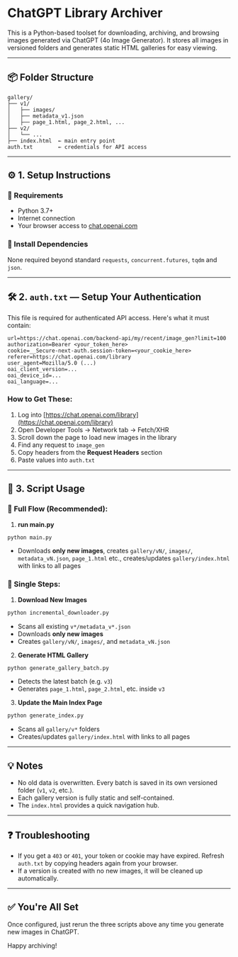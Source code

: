 # ChatGPT Library Archiver

This is a Python-based toolset for downloading, archiving, and browsing images generated via ChatGPT (4o Image Generator). It stores all images in versioned folders and generates static HTML galleries for easy viewing.

---

## 📦 Folder Structure

```
gallery/
├── v1/
│   ├── images/
│   ├── metadata_v1.json
│   ├── page_1.html, page_2.html, ...
├── v2/
│   └── ...
├── index.html  ← main entry point
auth.txt        ← credentials for API access
```

---

## ⚙️ 1. Setup Instructions

### 🔹 Requirements

- Python 3.7+
- Internet connection
- Your browser access to [chat.openai.com](https://chat.openai.com)

### 🔹 Install Dependencies

None required beyond standard `requests`, `concurrent.futures`, `tqdm` and `json`.

---

## 🛠 2. `auth.txt` — Setup Your Authentication

This file is required for authenticated API access. Here's what it must contain:

```
url=https://chat.openai.com/backend-api/my/recent/image_gen?limit=100
authorization=Bearer <your_token_here>
cookie=__Secure-next-auth.session-token=<your_cookie_here>
referer=https://chat.openai.com/library
user_agent=Mozilla/5.0 (...)
oai_client_version=...
oai_device_id=...
oai_language=...
```

### How to Get These:
1. Log into [https://chat.openai.com/library](https://chat.openai.com/library)
2. Open Developer Tools → Network tab → Fetch/XHR
3. Scroll down the page to load new images in the library
4. Find any request to `image_gen`
5. Copy headers from the **Request Headers** section
6. Paste values into `auth.txt`

---

## 🚀 3. Script Usage
### 🧭 Full Flow (Recommended):

1. **run main.py**

```bash
python main.py
```
- Downloads **only new images**, creates `gallery/vN/`, `images/`, `metadata_vN.json`, `page_1.html` etc., creates/updates `gallery/index.html` with links to all pages

### 🧭 Single Steps:

1. **Download New Images**

```bash
python incremental_downloader.py
```

- Scans all existing `v*/metadata_v*.json`
- Downloads **only new images**
- Creates `gallery/vN/`, `images/`, and `metadata_vN.json`

2. **Generate HTML Gallery**

```bash
python generate_gallery_batch.py
```

- Detects the latest batch (e.g. `v3`)
- Generates `page_1.html`, `page_2.html`, etc. inside `v3`

3. **Update the Main Index Page**

```bash
python generate_index.py
```

- Scans all `gallery/v*` folders
- Creates/updates `gallery/index.html` with links to all pages

---

## 💡 Notes

- No old data is overwritten. Every batch is saved in its own versioned folder (`v1`, `v2`, etc.).
- Each gallery version is fully static and self-contained.
- The `index.html` provides a quick navigation hub.

---

## ❓ Troubleshooting

- If you get a `403` or `401`, your token or cookie may have expired. Refresh `auth.txt` by copying headers again from your browser.
- If a version is created with no new images, it will be cleaned up automatically.

---

## ✅ You're All Set

Once configured, just rerun the three scripts above any time you generate new images in ChatGPT.

Happy archiving!
